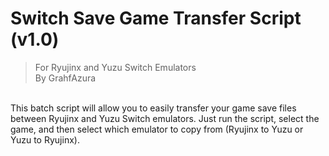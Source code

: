 # Switch Save Game Transfer Script (v1.0)
> For Ryujinx and Yuzu Switch Emulators</br>
> By GrahfAzura
</br>
This batch script will allow you to easily transfer your game save files between Ryujinx and Yuzu Switch emulators. Just run the script, select the game, and then select which emulator to copy from (Ryujinx to Yuzu or Yuzu to Ryujinx).
